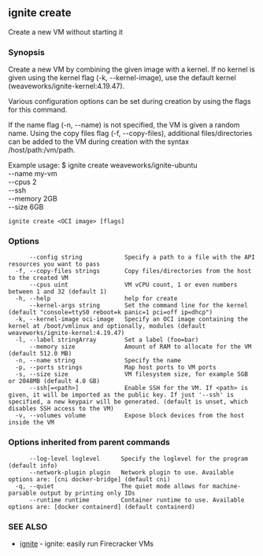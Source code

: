 ## ignite create

Create a new VM without starting it

### Synopsis


Create a new VM by combining the given image with a kernel. If no
kernel is given using the kernel flag (-k, --kernel-image), use the
default kernel (weaveworks/ignite-kernel:4.19.47).

Various configuration options can be set during creation by using
the flags for this command.

If the name flag (-n, --name) is not specified,
the VM is given a random name. Using the copy files
flag (-f, --copy-files), additional files/directories
can be added to the VM during creation with the syntax
/host/path:/vm/path.

Example usage:
	$ ignite create weaveworks/ignite-ubuntu \
		--name my-vm \
		--cpus 2 \
		--ssh \
		--memory 2GB \
		--size 6GB


```
ignite create <OCI image> [flags]
```

### Options

```
      --config string            Specify a path to a file with the API resources you want to pass
  -f, --copy-files strings       Copy files/directories from the host to the created VM
      --cpus uint                VM vCPU count, 1 or even numbers between 1 and 32 (default 1)
  -h, --help                     help for create
      --kernel-args string       Set the command line for the kernel (default "console=ttyS0 reboot=k panic=1 pci=off ip=dhcp")
  -k, --kernel-image oci-image   Specify an OCI image containing the kernel at /boot/vmlinux and optionally, modules (default weaveworks/ignite-kernel:4.19.47)
  -l, --label stringArray        Set a label (foo=bar)
      --memory size              Amount of RAM to allocate for the VM (default 512.0 MB)
  -n, --name string              Specify the name
  -p, --ports strings            Map host ports to VM ports
  -s, --size size                VM filesystem size, for example 5GB or 2048MB (default 4.0 GB)
      --ssh[=<path>]             Enable SSH for the VM. If <path> is given, it will be imported as the public key. If just '--ssh' is specified, a new keypair will be generated. (default is unset, which disables SSH access to the VM)
  -v, --volumes volume           Expose block devices from the host inside the VM
```

### Options inherited from parent commands

```
      --log-level loglevel      Specify the loglevel for the program (default info)
      --network-plugin plugin   Network plugin to use. Available options are: [cni docker-bridge] (default cni)
  -q, --quiet                   The quiet mode allows for machine-parsable output by printing only IDs
      --runtime runtime         Container runtime to use. Available options are: [docker containerd] (default containerd)
```

### SEE ALSO

* [ignite](ignite.md)	 - ignite: easily run Firecracker VMs

